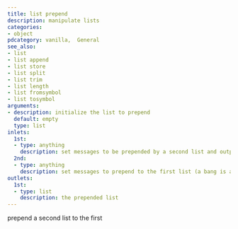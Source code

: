 ```yaml
---
title: list prepend
description: manipulate lists
categories:
- object
pdcategory: vanilla,  General
see_also:
- list
- list append
- list store
- list split
- list trim
- list length
- list fromsymbol
- list tosymbol
arguments:
- description: initialize the list to prepend 
  default: empty
  type: list
inlets:
  1st:
  - type: anything
    description: set messages to be prepended by a second list and output (a bang is a zero element list)
  2nd:
  - type: anything
    description: set messages to prepend to the first list (a bang is a zero element list and clears it)
outlets:
  1st:
  - type: list
    description: the prepended list
---
```

prepend a second list to the first
